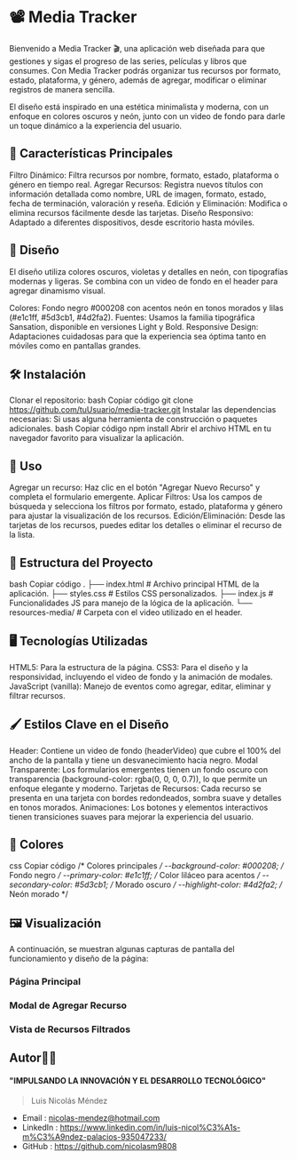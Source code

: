 # 📽️ Media Tracker
Bienvenido a Media Tracker 🎬, una aplicación web diseñada para que gestiones y sigas el progreso de las series, películas y libros que consumes. Con Media Tracker podrás organizar tus recursos por formato, estado, plataforma, y género, además de agregar, modificar o eliminar registros de manera sencilla.

El diseño está inspirado en una estética minimalista y moderna, con un enfoque en colores oscuros y neón, junto con un video de fondo para darle un toque dinámico a la experiencia del usuario.

## 🎯 Características Principales
Filtro Dinámico: Filtra recursos por nombre, formato, estado, plataforma o género en tiempo real.
Agregar Recursos: Registra nuevos títulos con información detallada como nombre, URL de imagen, formato, estado, fecha de terminación, valoración y reseña.
Edición y Eliminación: Modifica o elimina recursos fácilmente desde las tarjetas.
Diseño Responsivo: Adaptado a diferentes dispositivos, desde escritorio hasta móviles.

## 🎨 Diseño
El diseño utiliza colores oscuros, violetas y detalles en neón, con tipografías modernas y ligeras. Se combina con un video de fondo en el header para agregar dinamismo visual.

Colores: Fondo negro #000208 con acentos neón en tonos morados y lilas (#e1c1ff, #5d3cb1, #4d2fa2).
Fuentes: Usamos la familia tipográfica Sansation, disponible en versiones Light y Bold.
Responsive Design: Adaptaciones cuidadosas para que la experiencia sea óptima tanto en móviles como en pantallas grandes.

## 🛠️ Instalación
Clonar el repositorio:
bash
Copiar código
git clone https://github.com/tuUsuario/media-tracker.git
Instalar las dependencias necesarias: Si usas alguna herramienta de construcción o paquetes adicionales.
bash
Copiar código
npm install
Abrir el archivo HTML en tu navegador favorito para visualizar la aplicación.

## 🚀 Uso
Agregar un recurso: Haz clic en el botón "Agregar Nuevo Recurso" y completa el formulario emergente.
Aplicar Filtros: Usa los campos de búsqueda y selecciona los filtros por formato, estado, plataforma y género para ajustar la visualización de los recursos.
Edición/Eliminación: Desde las tarjetas de los recursos, puedes editar los detalles o eliminar el recurso de la lista.

## 📁 Estructura del Proyecto
bash
Copiar código
.
├── index.html         # Archivo principal HTML de la aplicación.
├── styles.css         # Estilos CSS personalizados.
├── index.js           # Funcionalidades JS para manejo de la lógica de la aplicación.
└── resources-media/   # Carpeta con el video utilizado en el header.

## 🖥️ Tecnologías Utilizadas
HTML5: Para la estructura de la página.
CSS3: Para el diseño y la responsividad, incluyendo el video de fondo y la animación de modales.
JavaScript (vanilla): Manejo de eventos como agregar, editar, eliminar y filtrar recursos.

## 🖌️ Estilos Clave en el Diseño
Header: Contiene un video de fondo (headerVideo) que cubre el 100% del ancho de la pantalla y tiene un desvanecimiento hacia negro.
Modal Transparente: Los formularios emergentes tienen un fondo oscuro con transparencia (background-color: rgba(0, 0, 0, 0.7)), lo que permite un enfoque elegante y moderno.
Tarjetas de Recursos: Cada recurso se presenta en una tarjeta con bordes redondeados, sombra suave y detalles en tonos morados.
Animaciones: Los botones y elementos interactivos tienen transiciones suaves para mejorar la experiencia del usuario.

## 🎨 Colores
css
Copiar código
/* Colores principales */
--background-color: #000208;   /* Fondo negro */
--primary-color: #e1c1ff;      /* Color liláceo para acentos */
--secondary-color: #5d3cb1;    /* Morado oscuro */
--highlight-color: #4d2fa2;    /* Neón morado */

## 🖼️ Visualización
A continuación, se muestran algunas capturas de pantalla del funcionamiento y diseño de la página:

### Página Principal

### Modal de Agregar Recurso

### Vista de Recursos Filtrados

## Autor👨‍💻
#### "IMPULSANDO LA INNOVACIÓN Y EL DESARROLLO TECNOLÓGICO"
> Luis Nicolás Méndez
- Email : 		nicolas-mendez@hotmail.com
- LinkedIn : 	https://www.linkedin.com/in/luis-nicol%C3%A1s-m%C3%A9ndez-palacios-935047233/
- GitHub :		https://github.com/nicolasm9808
